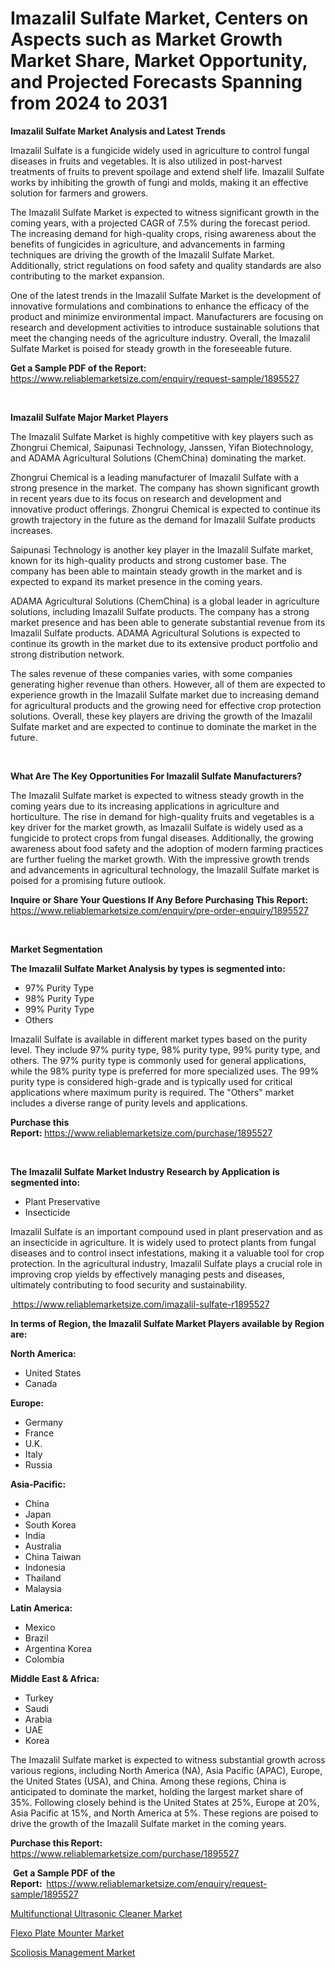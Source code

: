 <p><h1>Imazalil Sulfate Market, Centers on Aspects such as Market Growth Market Share, Market Opportunity, and Projected Forecasts Spanning from 2024 to 2031</h1></p><p><strong>Imazalil Sulfate Market Analysis and Latest Trends</strong></p>
<p><p>Imazalil Sulfate is a fungicide widely used in agriculture to control fungal diseases in fruits and vegetables. It is also utilized in post-harvest treatments of fruits to prevent spoilage and extend shelf life. Imazalil Sulfate works by inhibiting the growth of fungi and molds, making it an effective solution for farmers and growers.</p><p>The Imazalil Sulfate Market is expected to witness significant growth in the coming years, with a projected CAGR of 7.5% during the forecast period. The increasing demand for high-quality crops, rising awareness about the benefits of fungicides in agriculture, and advancements in farming techniques are driving the growth of the Imazalil Sulfate Market. Additionally, strict regulations on food safety and quality standards are also contributing to the market expansion.</p><p>One of the latest trends in the Imazalil Sulfate Market is the development of innovative formulations and combinations to enhance the efficacy of the product and minimize environmental impact. Manufacturers are focusing on research and development activities to introduce sustainable solutions that meet the changing needs of the agriculture industry. Overall, the Imazalil Sulfate Market is poised for steady growth in the foreseeable future.</p></p>
<p><strong>Get a Sample PDF of the Report:&nbsp;</strong> <a href="https://www.reliablemarketsize.com/enquiry/request-sample/1895527">https://www.reliablemarketsize.com/enquiry/request-sample/1895527</a></p>
<p>&nbsp;</p>
<p><strong>Imazalil Sulfate Major Market Players</strong></p>
<p><p>The Imazalil Sulfate Market is highly competitive with key players such as Zhongrui Chemical, Saipunasi Technology, Janssen, Yifan Biotechnology, and ADAMA Agricultural Solutions (ChemChina) dominating the market. </p><p>Zhongrui Chemical is a leading manufacturer of Imazalil Sulfate with a strong presence in the market. The company has shown significant growth in recent years due to its focus on research and development and innovative product offerings. Zhongrui Chemical is expected to continue its growth trajectory in the future as the demand for Imazalil Sulfate products increases.</p><p>Saipunasi Technology is another key player in the Imazalil Sulfate market, known for its high-quality products and strong customer base. The company has been able to maintain steady growth in the market and is expected to expand its market presence in the coming years.</p><p>ADAMA Agricultural Solutions (ChemChina) is a global leader in agriculture solutions, including Imazalil Sulfate products. The company has a strong market presence and has been able to generate substantial revenue from its Imazalil Sulfate products. ADAMA Agricultural Solutions is expected to continue its growth in the market due to its extensive product portfolio and strong distribution network.</p><p>The sales revenue of these companies varies, with some companies generating higher revenue than others. However, all of them are expected to experience growth in the Imazalil Sulfate market due to increasing demand for agricultural products and the growing need for effective crop protection solutions. Overall, these key players are driving the growth of the Imazalil Sulfate market and are expected to continue to dominate the market in the future.</p></p>
<p>&nbsp;</p>
<p><strong>What Are The Key Opportunities For Imazalil Sulfate Manufacturers?</strong></p>
<p><p>The Imazalil Sulfate market is expected to witness steady growth in the coming years due to its increasing applications in agriculture and horticulture. The rise in demand for high-quality fruits and vegetables is a key driver for the market growth, as Imazalil Sulfate is widely used as a fungicide to protect crops from fungal diseases. Additionally, the growing awareness about food safety and the adoption of modern farming practices are further fueling the market growth. With the impressive growth trends and advancements in agricultural technology, the Imazalil Sulfate market is poised for a promising future outlook.</p></p>
<p><strong>Inquire or Share Your Questions If Any Before Purchasing This Report:</strong> <a href="https://www.reliablemarketsize.com/enquiry/pre-order-enquiry/1895527">https://www.reliablemarketsize.com/enquiry/pre-order-enquiry/1895527</a></p>
<p>&nbsp;</p>
<p><strong>Market Segmentation</strong></p>
<p><strong>The Imazalil Sulfate Market Analysis by types is segmented into:</strong></p>
<p><ul><li>97% Purity Type</li><li>98% Purity Type</li><li>99% Purity Type</li><li>Others</li></ul></p>
<p><p>Imazalil Sulfate is available in different market types based on the purity level. They include 97% purity type, 98% purity type, 99% purity type, and others. The 97% purity type is commonly used for general applications, while the 98% purity type is preferred for more specialized uses. The 99% purity type is considered high-grade and is typically used for critical applications where maximum purity is required. The "Others" market includes a diverse range of purity levels and applications.</p></p>
<p><strong>Purchase this Report:&nbsp;</strong><a href="https://www.reliablemarketsize.com/purchase/1895527">https://www.reliablemarketsize.com/purchase/1895527</a></p>
<p>&nbsp;</p>
<p><strong>The Imazalil Sulfate Market Industry Research by Application is segmented into:</strong></p>
<p><ul><li>Plant Preservative</li><li>Insecticide</li></ul></p>
<p><p>Imazalil Sulfate is an important compound used in plant preservation and as an insecticide in agriculture. It is widely used to protect plants from fungal diseases and to control insect infestations, making it a valuable tool for crop protection. In the agricultural industry, Imazalil Sulfate plays a crucial role in improving crop yields by effectively managing pests and diseases, ultimately contributing to food security and sustainability.</p></p>
<p><a href="https://www.reliablemarketsize.com/imazalil-sulfate-r1895527">&nbsp;https://www.reliablemarketsize.com/imazalil-sulfate-r1895527</a></p>
<p><strong>In terms of Region, the Imazalil Sulfate Market Players available by Region are:</strong></p>
<p>
    <p> <strong> North America: </strong>
        <ul>
            <li>United States</li>
            <li>Canada</li>
        </ul>
        </p> 
    <p> <strong> Europe: </strong>
        <ul>
            <li>Germany</li>
            <li>France</li>
            <li>U.K.</li>
            <li>Italy</li>
            <li>Russia</li>
        </ul>
        </p> 
    <p> <strong> Asia-Pacific: </strong>
        <ul>
            <li>China</li>
            <li>Japan</li>
            <li>South Korea</li>
            <li>India</li>
            <li>Australia</li>
            <li>China Taiwan</li>
            <li>Indonesia</li>
            <li>Thailand</li>
            <li>Malaysia</li>
        </ul>
        </p> 
    <p> <strong> Latin America: </strong>
        <ul>
            <li>Mexico</li>
            <li>Brazil</li>
            <li>Argentina Korea</li>
            <li>Colombia</li>
        </ul>
        </p> 
    <p> <strong> Middle East & Africa: </strong>
        <ul>
            <li>Turkey</li>
            <li>Saudi</li>
            <li>Arabia</li>
            <li>UAE</li>
            <li>Korea</li>
        </ul>
    </p>
    </p>
<p><p>The Imazalil Sulfate market is expected to witness substantial growth across various regions, including North America (NA), Asia Pacific (APAC), Europe, the United States (USA), and China. Among these regions, China is anticipated to dominate the market, holding the largest market share of 35%. Following closely behind is the United States at 25%, Europe at 20%, Asia Pacific at 15%, and North America at 5%. These regions are poised to drive the growth of the Imazalil Sulfate market in the coming years.</p></p>
<p><strong>Purchase this Report: </strong><a href="https://www.reliablemarketsize.com/purchase/1895527">https://www.reliablemarketsize.com/purchase/1895527</a></p>
<p>&nbsp;<strong>Get a Sample PDF of the Report:&nbsp;&nbsp;</strong><a href="https://www.reliablemarketsize.com/enquiry/request-sample/1895527">https://www.reliablemarketsize.com/enquiry/request-sample/1895527</a></p>
<p><strong></strong></p>
<p><p><a href="https://medium.com/@albertohickle/insights-into-the-multifunctional-ultrasonic-cleaner-industry-market-financial-status-market-8fd4d6cf6a0e">Multifunctional Ultrasonic Cleaner Market</a></p><p><a href="https://medium.com/@luke.bailey5468/an-in-depth-analysis-of-the-global-flexo-plate-mounter-market-scope-and-its-rapid-growing-12-8-a356b9d71241">Flexo Plate Mounter Market</a></p><p><a href="https://github.com/nicholepatriciadoylenwnrjr0/Market-Research-Report-List-3/blob/main/scoliosis-management-market.md">Scoliosis Management Market</a></p></p>